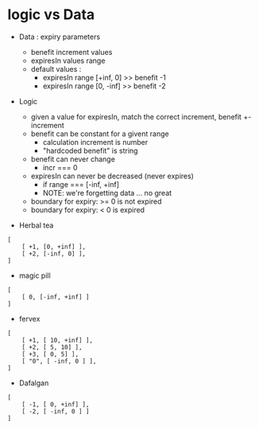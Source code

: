 # logic vs Data

- Data : expiry parameters 
  - benefit increment values
  - expiresIn values range
  - default values :
    - expiresIn range [+inf, 0] >> benefit -1
    - expiresIn range [0, -inf] >> benefit -2

- Logic 
  - given a value for expiresIn, match the correct increment, benefit +- increment
  - benefit can be constant for a givent range
    - calculation increment is number 
    - "hardcoded benefit" is string 
  - benefit can never change
    - incr === 0
  - expiresIn can never be decreased (never expires)
    - if range === [-inf, +inf]
    - NOTE: we're forgetting data ... no great
  - boundary for expiry: >= 0 is not expired
  - boundary for expiry: < 0  is expired

- Herbal tea
```
[
    [ +1, [0, +inf] ],
    [ +2, [-inf, 0] ],
]
```
- magic pill
```
[
    [ 0, [-inf, +inf] ]
]
```
- fervex
```
[
    [ +1, [ 10, +inf] ],
    [ +2, [ 5, 10] ],
    [ +3, [ 0, 5] ],
    [ "0", [ -inf, 0 ] ],
]
```
- Dafalgan
```
[
    [ -1, [ 0, +inf] ],
    [ -2, [ -inf, 0 ] ]
]
```